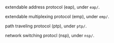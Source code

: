 extendable address protocol (eap), under `eap/`.

extendable multiplexing protocol (emp), under `emp/`.

path traveling protocol (ptp), under `ptp/`.

network switching protocl (nsp), under `nsp/`.